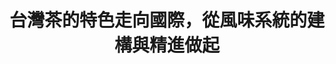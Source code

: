 ---
layout: post
title: "台灣茶的特色走向國際，從風味系統的建構與精進做起"
tags:
  - "文化"
  - "共創"
id: 86
thumbnail: ""
description: "開放政府第86次協作會議「台灣茶風味系統精進」"
color: "yellow"
publish: "true"
departments:
  - "農委會"
cover:
  link: "https://youtu.be/jPY_E7WU_RE"
introduction:
  content: "農委會茶葉改良場為建立台灣茶葉的風味系統，藉此推廣品茶文化並將台灣茶推向國際，設計了風味輪1.0版先行推廣。為了讓風味系統更貼近品茶專業者、茶葉愛好者及一般消費者的使用情境，茶改場在開放政府聯絡人月會提出「自提案」，透過協作會議的方式蒐集更多元的意見，會議當天透過各方專業的對話與創作，啟發了更豐富的內容與形式，也為風味系統2.0和未來的資料數位化立下厚實的基礎。"
  image: "images/post/86/1FQ_ACJ2jElqoUZdqHnKLyMqq0Po0W3Gu.png"
join:
  type: "部"
  image: ""
embed:
  - type: "mind_map"
    links:
      - "https://miro.com/app/live-embed/o9J_lZm8QLc=/?moveToViewport=12868,-3835,15008,7099&amp;embedAutoplay=true"
  - type: "ministry_slide"
    links:
      - "https://issuu.com/pdis.tw/docs/1100312_______"
  - type: "host_slide"
    links:
      - "https://issuu.com/pdis.tw/docs/_86-_______________"
pictures:
  - "images/post/86/1rHCCXssGtIqdMEP542kY0h-I92IKiDbm.png"
  - "images/post/86/114jhyqJUkI4e4lu9LJ2SsSJ5JOxjtWvI.png"
  - "images/post/86/1o2OKp8tMoJPwu5WGpr1XFh-oPOp0VxQw.png"
  - "images/post/86/1pMfjaWSKaE8QtS6xcfGtGj2ubuWc-9e6.png"
---
